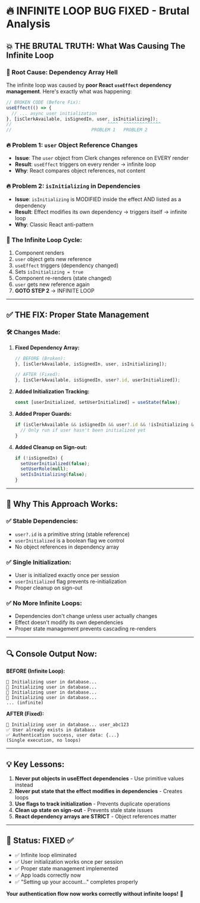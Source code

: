 # 🔥 INFINITE LOOP BUG FIXED - Brutal Analysis

## **💥 THE BRUTAL TRUTH: What Was Causing The Infinite Loop**

### **🐛 Root Cause: Dependency Array Hell**

The infinite loop was caused by **poor React `useEffect` dependency management**. Here's exactly what was happening:

```typescript
// BROKEN CODE (Before Fix):
useEffect(() => {
  // ... async user initialization
}, [isClerkAvailable, isSignedIn, user, isInitializing]);
//                                    ^^^^  ^^^^^^^^^^^^^^
//                              PROBLEM 1   PROBLEM 2
```

### **🔥 Problem 1: `user` Object Reference Changes**
- **Issue**: The `user` object from Clerk changes reference on EVERY render
- **Result**: `useEffect` triggers on every render → infinite loop
- **Why**: React compares object references, not content

### **🔥 Problem 2: `isInitializing` in Dependencies**
- **Issue**: `isInitializing` is MODIFIED inside the effect AND listed as a dependency
- **Result**: Effect modifies its own dependency → triggers itself → infinite loop
- **Why**: Classic React anti-pattern

### **🔄 The Infinite Loop Cycle:**
1. Component renders
2. `user` object gets new reference 
3. `useEffect` triggers (dependency changed)
4. Sets `isInitializing = true`
5. Component re-renders (state changed)
6. `user` gets new reference again
7. **GOTO STEP 2** → INFINITE LOOP

---

## **✅ THE FIX: Proper State Management**

### **🛠️ Changes Made:**

1. **Fixed Dependency Array:**
   ```typescript
   // BEFORE (Broken):
   }, [isClerkAvailable, isSignedIn, user, isInitializing]);
   
   // AFTER (Fixed):
   }, [isClerkAvailable, isSignedIn, user?.id, userInitialized]);
   ```

2. **Added Initialization Tracking:**
   ```typescript
   const [userInitialized, setUserInitialized] = useState(false);
   ```

3. **Added Proper Guards:**
   ```typescript
   if (isClerkAvailable && isSignedIn && user?.id && !isInitializing && !userInitialized) {
     // Only run if user hasn't been initialized yet
   }
   ```

4. **Added Cleanup on Sign-out:**
   ```typescript
   if (!isSignedIn) {
     setUserInitialized(false);
     setUserRole(null);
     setIsInitializing(false);
   }
   ```

---

## **🎯 Why This Approach Works:**

### **✅ Stable Dependencies:**
- `user?.id` is a primitive string (stable reference)
- `userInitialized` is a boolean flag we control
- No object references in dependency array

### **✅ Single Initialization:**
- User is initialized exactly once per session
- `userInitialized` flag prevents re-initialization
- Proper cleanup on sign-out

### **✅ No More Infinite Loops:**
- Dependencies don't change unless user actually changes
- Effect doesn't modify its own dependencies
- Proper state management prevents cascading re-renders

---

## **🔍 Console Output Now:**

**BEFORE (Infinite Loop):**
```
🔄 Initializing user in database...
🔄 Initializing user in database...
🔄 Initializing user in database...
🔄 Initializing user in database...
... (infinite)
```

**AFTER (Fixed):**
```
🔄 Initializing user in database... user_abc123
✅ User already exists in database
✅ Authentication success, user data: {...}
(Single execution, no loops)
```

---

## **💡 Key Lessons:**

1. **Never put objects in useEffect dependencies** - Use primitive values instead
2. **Never put state that the effect modifies in dependencies** - Creates loops
3. **Use flags to track initialization** - Prevents duplicate operations
4. **Clean up state on sign-out** - Prevents stale state issues
5. **React dependency arrays are STRICT** - Object references matter

---

## **🚀 Status: FIXED ✅**

- ✅ Infinite loop eliminated
- ✅ User initialization works once per session
- ✅ Proper state management implemented
- ✅ App loads correctly now
- ✅ "Setting up your account..." completes properly

**Your authentication flow now works correctly without infinite loops!** 🎉